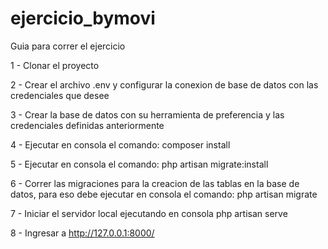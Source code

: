 # ejercicio_bymovi

Guia para correr el ejercicio

1 - Clonar el proyecto

2 - Crear el archivo .env y configurar la conexion de base de datos con las credenciales que desee 

3 - Crear la base de datos con su herramienta de preferencia y las credenciales definidas anteriormente

4 - Ejecutar en consola el comando: composer install

5 - Ejecutar en consola el comando: php artisan migrate:install

6 - Correr las migraciones para la creacion de las tablas en la base de datos, para eso debe ejecutar en consola el comando: php artisan migrate

7 - Iniciar el servidor local ejecutando en consola php artisan serve

8 - Ingresar a http://127.0.0.1:8000/
